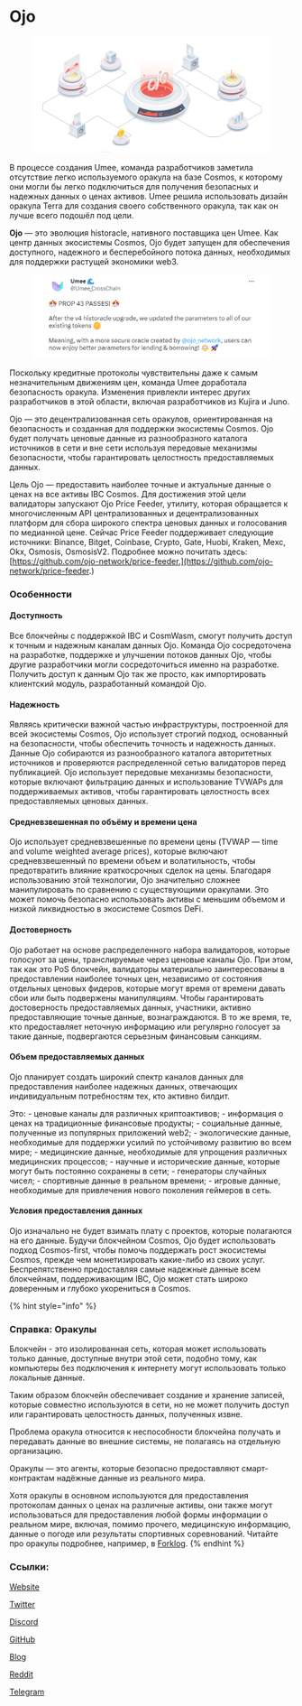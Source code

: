 # Ojo

<figure><img src="../.gitbook/assets/image (27).png" alt=""><figcaption></figcaption></figure>

В процессе создания Umee, команда разработчиков заметила отсутствие легко используемого оракула на базе Cosmos, к которому они могли бы легко подключиться для получения безопасных и надежных данных о ценах активов. Umee решила использовать дизайн оракула Terra для создания своего собственного оракула, так как он лучше всего подошёл под цели.

**Ojo** — это эволюция historacle, нативного поставщика цен Umee. Как центр данных экосистемы Cosmos, Ojo будет запущен для обеспечения доступного, надежного и бесперебойного потока данных, необходимых для поддержки растущей экономики web3.

<figure><img src="../.gitbook/assets/image (1).png" alt=""><figcaption></figcaption></figure>

Поскольку кредитные протоколы чувствительны даже к самым незначительным движениям цен, команда Umee доработала безопасность оракула. Изменения привлекли интерес других разработчиков в этой области, включая разработчиков из Kujira и Juno.

Ojo — это децентрализованная сеть оракулов, ориентированная на безопасность и созданная для поддержки экосистемы Cosmos. Ojo будет получать ценовые данные из разнообразного каталога источников в сети и вне сети используя передовые механизмы безопасности, чтобы гарантировать целостность предоставляемых данных.

Цель Ojo — предоставить наиболее точные и актуальные данные о ценах на все активы IBC Cosmos. Для достижения этой цели валидаторы запускают Ojo Price Feeder, утилиту, которая обращается к многочисленным API централизованных и децентрализованных платформ для сбора широкого спектра ценовых данных и голосования по медианной цене. Сейчас Price Feeder поддерживает следующие источники: Binance, Bitget, Coinbase, Crypto, Gate, Huobi, Kraken, Mexc, Okx, Osmosis, OsmosisV2. Подробнее можно почитать здесь: [https://github.com/ojo-network/price-feeder.](https://github.com/ojo-network/price-feeder.)

### Особенности

#### Доступность

Все блокчейны с поддержкой IBC и CosmWasm, смогут получить доступ к точным и надежным каналам данных Ojo. Команда Ojo сосредоточена на разработке, поддержке и улучшении потоков данных Ojo, чтобы другие разработчики могли сосредоточиться именно на разработке. Получить доступ к данным Ojo так же просто, как импортировать клиентский модуль, разработанный командой Ojo.

#### Надежность

Являясь критически важной частью инфраструктуры, построенной для всей экосистемы Cosmos, Ojo использует строгий подход, основанный на безопасности, чтобы обеспечить точность и надежность данных. Данные Ojo собираются из разнообразного каталога авторитетных источников и проверяются распределенной сетью валидаторов перед публикацией. Ojo использует передовые механизмы безопасности, которые включают фильтрацию данных и использование TVWAPs для поддерживаемых активов, чтобы гарантировать целостность всех предоставляемых ценовых данных.

#### Средневзвешенная по объёму и времени цена

Ojo использует средневзвешенные по времени цены (TVWAP — time and volume weighted average prices), которые включают средневзвешенный по времени объем и волатильность, чтобы предотвратить влияние краткосрочных сделок на цены. Благодаря использованию этой технологии, Ojo значительно сложнее манипулировать по сравнению с существующими оракулами. Это может помочь безопасно использовать активы с меньшим объемом и низкой ликвидностью в экосистеме Cosmos DeFi.

#### Достоверность

Ojo работает на основе распределенного набора валидаторов, которые голосуют за цены, транслируемые через ценовые каналы Ojo. При этом, так как это PoS блокчейн, валидаторы материально заинтересованы в предоставлении наиболее точных цен, независимо от состояния отдельных ценовых фидеров, которые могут время от времени давать сбои или быть подвержены манипуляциям. Чтобы гарантировать достоверность предоставляемых данных, участники, активно предоставляющие точные данные, вознаграждаются. В то же время, те, кто предоставляет неточную информацию или регулярно голосует за такие данные, подвергаются серьезным финансовым санкциям.

#### Объем предоставляемых данных

Ojo планирует создать широкий спектр каналов данных для предоставления наиболее надежных данных, отвечающих индивидуальным потребностям тех, кто активно билдит.

Это: - ценовые каналы для различных криптоактивов; - информация о ценах на традиционные финансовые продукты; - социальные данные, полученные из популярных приложений web2; - экологические данные, необходимые для поддержки усилий по устойчивому развитию во всем мире; - медицинские данные, необходимые для упрощения различных медицинских процессов; - научные и исторические данные, которые могут быть постоянно сохранены в сети; - генераторы случайных чисел; - спортивные данные в реальном времени; - игровые данные, необходимые для привлечения нового поколения геймеров в сеть.

#### Условия предоставления данных

Ojo изначально не будет взимать плату с проектов, которые полагаются на его данные. Будучи блокчейном Cosmos, Ojo будет использовать подход Cosmos-first, чтобы помочь поддержать рост экосистемы Cosmos, прежде чем монетизировать какие-либо из своих услуг. Беспрепятственно предоставляя самые надежные данные всем блокчейнам, поддерживающим IBC, Ojo может стать широко доверенным и глубоко укорениться в Cosmos.

{% hint style="info" %}
### Справка: Оракулы

Блокчейн - это изолированная сеть, которая может использовать только данные, доступные внутри этой сети, подобно тому, как компьютеры без подключения к интернету могут использовать только локальные данные.

Таким образом блокчейн обеспечивает создание и хранение записей, которые совместно используются в сети, но не может получить доступ или гарантировать целостность данных, полученных извне.

Проблема оракула относится к неспособности блокчейна получать и передавать данные во внешние системы, не полагаясь на отдельную организацию.

Оракулы — это агенты, которые безопасно предоставляют смарт-контрактам надёжные данные из реального мира.

Хотя оракулы в основном используются для предоставления протоколам данных о ценах на различные активы, они также могут использоваться для предоставления любой формы информации о реальном мире, включая, помимо прочего, медицинскую информацию, данные о погоде или результаты спортивных соревнований. Читайте про оракулы подробнее, например, в [Forklog](https://forklog.com/cryptorium/chto-takoe-blockchain-oracle).
{% endhint %}

### Ссылки:

[Website](https://ojo.network/)

[Twitter](https://twitter.com/ojo\_network)

[Discord](https://discord.com/invite/wWQAhU9q4y)

[GitHub](https://github.com/ojo-network/ojo)

[Blog](https://blog.ojo.network/)

[Reddit](https://www.reddit.com/r/OjoNetwork/)

[Telegram](https://t.me/OjoNetwork)

